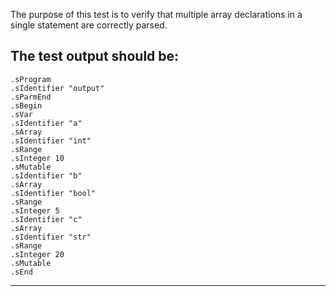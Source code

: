 The purpose of this test is to verify that multiple array declarations in a single statement are correctly parsed.

The test output should be:
--------------------------
```
.sProgram
.sIdentifier "output"
.sParmEnd
.sBegin
.sVar
.sIdentifier "a"
.sArray
.sIdentifier "int"
.sRange
.sInteger 10
.sMutable
.sIdentifier "b"
.sArray
.sIdentifier "bool"
.sRange
.sInteger 5
.sIdentifier "c"
.sArray
.sIdentifier "str"
.sRange
.sInteger 20
.sMutable
.sEnd
```
--------------------------
